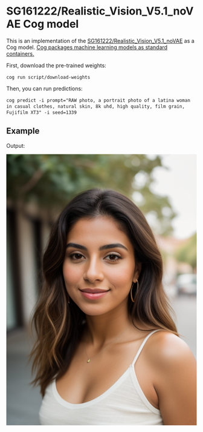 # SG161222/Realistic_Vision_V5.1_noVAE Cog model

This is an implementation of the [SG161222/Realistic_Vision_V5.1_noVAE](https://huggingface.co/SG161222/Realistic_Vision_V5.1_noVAE) as a Cog model. [Cog packages machine learning models as standard containers.](https://github.com/replicate/cog)

First, download the pre-trained weights:

    cog run script/download-weights

Then, you can run predictions:

    cog predict -i prompt="RAW photo, a portrait photo of a latina woman in casual clothes, natural skin, 8k uhd, high quality, film grain, Fujifilm XT3" -i seed=1339

## Example

Output:

![alt text](output.png)
